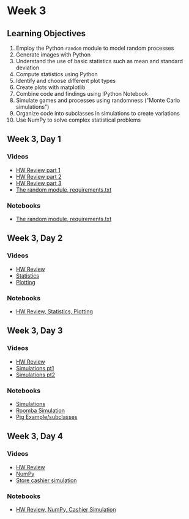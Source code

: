 # Week 3

## Learning Objectives

1. Employ the Python `random` module to model random processes
2. Generate images with Python
3. Understand the use of basic statistics such as mean and standard deviation
4. Compute statistics using Python
5. Identify and choose different plot types
6. Create plots with matplotlib
7. Combine code and findings using IPython Notebook
8. Simulate games and processes using randomness ("Monte Carlo simulations")
9. Organize code into subclasses in simulations to create variations
10. Use NumPy to solve complex statistical problems

## Week 3, Day 1
### Videos
* [HW Review part 1](https://youtu.be/nKnC68Zqg7o)
* [HW Review part 2](https://youtu.be/kC3hyAjpeKo)
* [HW Review part 3](https://youtu.be/-jPo_4aupMk)
* [The random module, requirements.txt](https://youtu.be/VumNwzqx0EY)

### Notebooks
* [The random module, requirements.txt](w3d1.ipynb)

## Week 3, Day 2
### Videos
* [HW Review](https://youtu.be/P1GVjg9mU9Q)
* [Statistics](https://youtu.be/yJLjyb8Ldm8)
* [Plotting](https://youtu.be/7Np-vZJ_xZs)

### Notebooks
* [HW Review, Statistics, Plotting](w3d2.ipynb)

## Week 3, Day 3
### Videos
* [HW Review](https://youtu.be/QrjChxluYv0)
* [Simulations pt1](https://youtu.be/f4AMwxfe0r4)
* [Simulations pt2](https://youtu.be/V80GtumXkEs)

### Notebooks
* [Simulations](w3d3.ipynb)
* [Roomba Simulation](Roomba.ipynb)
* [Pig Example/subclasses](pig-example.ipynb)

## Week 3, Day 4
### Videos
* [HW Review](https://youtu.be/q3EcMRCfZKg)
* [NumPy](https://youtu.be/20ubMyYNYkM)
* [Store cashier simulation](https://youtu.be/IrqKwq42Dc0)

### Notebooks
* [HW Review, NumPy, Cashier Simulation](w3d4.ipynb)

